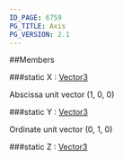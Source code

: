 ```yaml
---
ID_PAGE: 6759
PG_TITLE: Axis
PG_VERSION: 2.1
---
```






##Members

###static X : [Vector3](page.php?p=6751)




Abscissa unit vector (1, 0, 0)



###static Y : [Vector3](page.php?p=6751)




Ordinate unit vector (0, 1, 0)



###static Z : [Vector3](page.php?p=6751)



